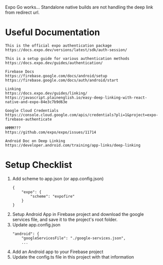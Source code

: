 Expo Go works... Standalone native builds are not handling the deep link from redirect url.

Useful Documentation
===
    This is the official expo authentication package
    https://docs.expo.dev/versions/latest/sdk/auth-session/

    This is a setup guide for various authentication methods
    https://docs.expo.dev/guides/authentication/

    Firebase Docs
    https://firebase.google.com/docs/android/setup
    https://firebase.google.com/docs/auth/android/start

    Linking
    https://docs.expo.dev/guides/linking/
    https://javascript.plainenglish.io/easy-deep-linking-with-react-native-and-expo-84e3c7b9d63e

    Google Cloud Credentials
    https://console.cloud.google.com/apis/credentials?pli=1&project=expo-firebase-authenticate

    HMMM???
    https://github.com/expo/expo/issues/11714

    Android Doc on Deep Linking
    https://developer.android.com/training/app-links/deep-linking

    
Setup Checklist
===
1. Add scheme to app.json (or app.config.json)
    ```
    {
        "expo": {
            "scheme": "expofire"
        }
    }

2. Setup Android App in Firebase project and download the google services file, and save it to the project's root folder.
3. Update app.config.json
    ```
    "android": {
		"googleServicesFile": "./google-services.json",
        ...

4. Add an Android app to your Firebase project
5. Update the config.ts file in this project with that information